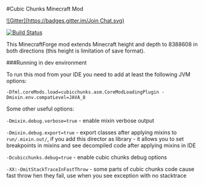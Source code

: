 #Cubic Chunks Minecraft Mod

[![Gitter](https://badges.gitter.im/Join Chat.svg)](https://gitter.im/CubicChunks-dev/Lobby?utm_source=badge&utm_medium=badge&utm_campaign=pr-badge&utm_content=badge)

[![Build Status](https://travis-ci.org/Barteks2x/CubicChunks.svg?branch=master)](https://travis-ci.org/Barteks2x/CubicChunks)

This MinecraftForge mod extends Minecraft height and depth to 8388608 in both directions (this height is limitation of save format).

###Running in dev environment

To run this mod from your IDE you need to add at least the following JVM options:
```
-Dfml.coreMods.load=cubicchunks.asm.CoreModLoadingPlugin -Dmixin.env.compatLevel=JAVA_8
```

Some other useful options:

`-Dmixin.debug.verbose=true` - enable mixin verbose output

`-Dmixin.debug.export=true` - export classes after applying mixins to `run/.mixin.out/`, if you add this director as library - it allows you to set breakpoints in mixins and see decompiled code after applying mixins in IDE

`-Dcubicchunks.debug=true` - enable cubic chunks debug options

`-XX:-OmitStackTraceInFastThrow` - some parts of cubic chunks code cause fast throw hen they fail, use when you see exception with no stacktrace
